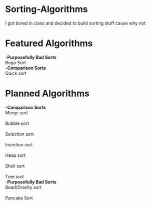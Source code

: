 # Sorting-Algorithms
I got bored in class and decided to build sorting stuff cause why not

# Featured Algorithms
-**Purposefully Bad Sorts**<br /> 
Bogo Sort<br />
-**Comparison Sorts**<br /> 
Quick sort <br /> 
# Planned Algorithms
-**Comparison Sorts**<br /> 
Merge sort <br />  
Bubble sort <br />  
Selection sort <br />  
Insertion sort <br />  
Heap sort <br />  
Shell sort <br />  
Tree sort <br /> 
-**Purposefully Bad Sorts**<br /> 
Bead/Gravity sort <br />  
Pancake Sort <br />  
